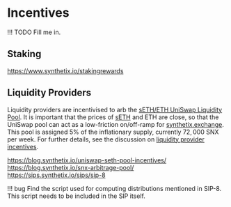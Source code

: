 # Incentives

!!! TODO
    Fill me in.

## Staking

https://www.synthetix.io/stakingrewards

## Liquidity Providers

Liquidity providers are incentivised to arb the [sETH/ETH UniSwap Liquidity Pool](https://etherscan.io/address/0xe9cf7887b93150d4f2da7dfc6d502b216438f244/#tokentxns). It is important that the prices of [sETH](https://etherscan.io/address/0x5e74c9036fb86bd7ecdcb084a0673efc32ea31cb) and ETH are close, so that the UniSwap pool can act as a low-friction on/off-ramp for [synthetix.exchange](https://etherscan.io/address/0x5e74c9036fb86bd7ecdcb084a0673efc32ea31cb).  This pool is assigned 5% of the inflationary supply, currently $72,000$ SNX per week. For further details, see the discussion on [liquidity provider incentives](../incentives.md#liquidity-providers).

https://blog.synthetix.io/uniswap-seth-pool-incentives/
https://blog.synthetix.io/snx-arbitrage-pool/
https://sips.synthetix.io/sips/sip-8

!!! bug
    Find the script used for computing distributions mentioned in SIP-8.
    This script needs to be included in the SIP itself.
